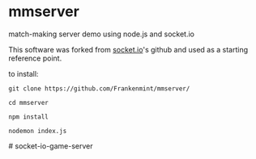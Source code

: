 # mmserver
match-making server demo using node.js and socket.io


This software was forked from [socket.io](https://github.com/socketio/socket.io/tree/master/examples/chat)'s github and used as a starting reference point.

to install:

```
git clone https://github.com/Frankenmint/mmserver/

cd mmserver

npm install

nodemon index.js
```
#   s o c k e t - i o - g a m e - s e r v e r  
 
